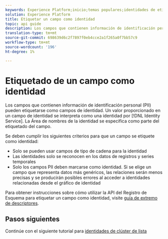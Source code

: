 ```yaml
---
keywords: Experience Platform;inicio;temas populares;identidades de etiqueta
solution: Experience Platform
title: Etiquetar un campo como identidad
topic: api guide
description: Los campos que contienen información de identificación personal (PII) pueden etiquetarse como campos de identidad. El servicio de identidad interpreta un valor proporcionado en un campo de identidad como una identidad. La Área de nombres de la identidad se especifica como parte del etiquetado del campo.
translation-type: tm+mt
source-git-commit: 698639d6c2f7897f0eb4cce2a1f265a0f7bb57c9
workflow-type: tm+mt
source-wordcount: '196'
ht-degree: 1%

---
```



# Etiquetado de un campo como identidad

Los campos que contienen información de identificación personal (PII) pueden etiquetarse como campos de identidad. Un valor proporcionado en un campo de identidad se interpreta como una identidad por [!DNL Identity Service]. La Área de nombres de la identidad se especifica como parte del etiquetado del campo.

Se deben cumplir los siguientes criterios para que un campo se etiquete como identidad:

- Solo se pueden usar campos de tipo de cadena para la identidad
- Las identidades solo se reconocen en los datos de registros y series temporales
- Solo los campos PII deben marcarse como identidad. Si se elige un campo que representa datos más genéricos, las relaciones serán menos precisas y se producirán posibles errores al acceder a identidades relacionadas desde el gráfico de identidad

Para obtener instrucciones sobre cómo utilizar la API del Registro de Esquema para etiquetar un campo como identidad, visite [guía de extremo de descriptores](../../xdm/api/descriptors.md#create).

## Pasos siguientes

Continúe con el siguiente tutorial para [identidades de clúster de lista](./list-cluster-identites.md)